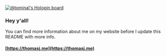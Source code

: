 [![@tominal's Holopin board](https://holopin.me/tominal)](https://holopin.io/@tominal)

### Hey y'all!

You can find more information about me on my website before I update this README with more info.

#### [https://thomasj.me](https://thomasj.me)

<!--
**tominal/tominal** is a ✨ _special_ ✨ repository because its `README.md` (this file) appears on your GitHub profile.

Here are some ideas to get you started:

- 🔭 I’m currently working on ...
- 🌱 I’m currently learning ...
- 👯 I’m looking to collaborate on ...
- 🤔 I’m looking for help with ...
- 💬 Ask me about ...
- 📫 How to reach me: ...
- 😄 Pronouns: ...
- ⚡ Fun fact: ...
-->

